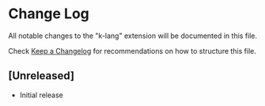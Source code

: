 # Change Log

All notable changes to the "k-lang" extension will be documented in this file.

Check [Keep a Changelog](http://keepachangelog.com/) for recommendations on how to structure this file.

## [Unreleased]

- Initial release
